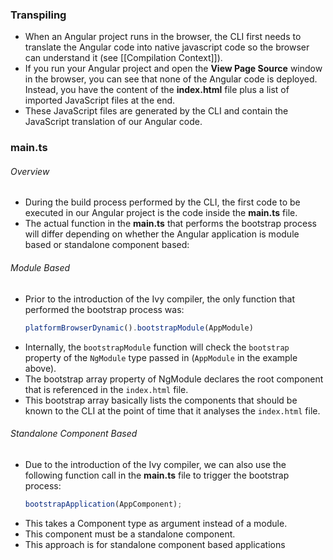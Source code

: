 ### Transpiling
- When an Angular project runs in the browser, the CLI first needs to translate the Angular code into native javascript code so the browser can understand it (see [[Compilation Context]]).
- If you run your Angular project and open the **View Page Source** window in the browser, you can see that none of the Angular code is deployed. Instead, you have the content of the **index.html** file plus a list of imported JavaScript files at the end.
- These JavaScript files are generated by the CLI and contain the JavaScript translation of our Angular code.

### main.ts
###### Overview
- During the build process performed by the CLI, the first code to be executed in our Angular project is the code inside the **main.ts** file. 
- The actual function in the **main.ts** that performs the bootstrap process will differ depending on whether the Angular application is module based or standalone component based:
###### Module Based
- Prior to the introduction of the Ivy compiler, the only function that performed the bootstrap process was:
	```typescript
	platformBrowserDynamic().bootstrapModule(AppModule)
	```
- Internally, the `bootstrapModule` function will check the `bootstrap` property of the `NgModule` type passed in (`AppModule` in the example above).
- The bootstrap array property of NgModule declares the root component that is referenced in the `index.html` file. 
- This bootstrap array basically lists the components that should be known to the CLI at the point of time that it analyses the `index.html` file.
###### Standalone Component Based
- Due to the introduction of the Ivy compiler, we can also use the following function call in the **main.ts** file to trigger the bootstrap process:
	```typescript
	bootstrapApplication(AppComponent);
	```
- This takes a Component type as argument instead of a module.
- This component must be a standalone component.
- This approach is for standalone component based applications